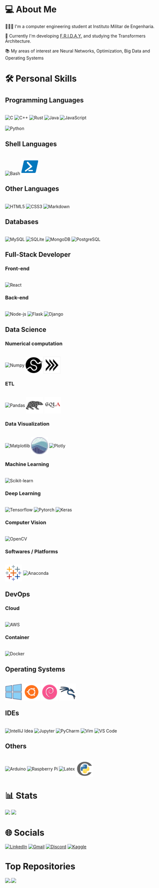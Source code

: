 <!--
## To learn
V
Next
Vue
Svelte
Express      
-->
<!-- 📈 -->

# 💻 About Me
👨🏻‍💻 I'm a computer engineering student at Instituto Militar de Engenharia.

💼 Currently I'm developing [F.R.I.D.A.Y.](https://github.com/F-R-I-D-A-Y-Project/F.R.I.D.A.Y-Python) and studying the Transformers Architecture.

📚 My areas of interest are Neural Networks, Optimization, Big Data and Operating Systems

<!-- 📓  You can see my portfolio [here](https://varad-comrad.github.io) -->


<!--
# 💼 Organizations/Companies:
- [F.R.I.D.A.Y.](https://github.com/F-R-I-D-A-Y-Project)
- Areg
- Murano(?)
- 
- RustPython (possibly)
- Asahi Linux (possibly)
- Zig (possibly)
- Carbon (possibly)
-->


# 🛠️ Personal Skills 

## Programming Languages
<div style="diplay: inline-block"><br>
<img align="center" alt="C" height="55" width="55" src="https://cdn.jsdelivr.net/gh/devicons/devicon/icons/c/c-original.svg"> 
<img align="center" alt="C++" height="55" width="55" src="https://cdn.jsdelivr.net/gh/devicons/devicon/icons/cplusplus/cplusplus-original.svg"> 
<img align="center" alt="Rust" height="55" width="55" src="https://user-images.githubusercontent.com/25181517/192599922-3a8ceb1c-ff1d-40bc-b73c-99ea1182d8ad.png">
<!-- <img align="center" alt="Golang" height="55" width="55" src="https://cdn.jsdelivr.net/gh/devicons/devicon/icons/go/go-original-wordmark.svg" />  -->
<!-- <img align="center" alt="C#" height="55" width="55" src="https://cdn.jsdelivr.net/gh/devicons/devicon/icons/csharp/csharp-original.svg">  -->
<img align="center" alt="Java" height="55" width="55" src="https://cdn.jsdelivr.net/gh/devicons/devicon/icons/java/java-original.svg">
<!-- <img align="center" alt="Kotlin" height="55" width="55" src="langs/icons8-kotlin.svg">  -->
<img align="center" alt="JavaScript" height="55" width="55" src="https://cdn.jsdelivr.net/gh/devicons/devicon/icons/javascript/javascript-original.svg">
<!-- <img align="center" alt="Typescript" height="55" width="55" src="https://cdn.jsdelivr.net/gh/devicons/devicon/icons/typescript/typescript-original.svg"> --></br></br>
<img align="center" alt="Python" height="55" width="55" src="https://cdn.jsdelivr.net/gh/devicons/devicon/icons/python/python-original.svg">
<!-- <img align="center" alt="Zig" height="55" width="55" src="langs/zig-mark.svg">  -->
<!-- <img align="center" alt="Carbon" height="55" width="55" src="">  -->
<!-- <img align="center" alt="R" height="55" width="55" src="https://cdn.jsdelivr.net/gh/devicons/devicon/icons/r/r-original.svg"> -->
<!-- <img align="center" alt="Julia" height="55" width="55" src="https://cdn.jsdelivr.net/gh/devicons/devicon/icons/julia/julia-original.svg">  -->
<!-- <img align="center" alt="Nim" height="55" width="55" src="langs/file-type-nim.svg">  -->

</div>

## Shell Languages
<div style="diplay: inline-block"><br>
<img alt="Bash" height="55" width="55" src="https://cdn.jsdelivr.net/gh/devicons/devicon/icons/bash/bash-original.svg"/>
<img alt="PowerShell" height="55" width="55" src="langs/icons8-powershell.svg"/> 
</div>

## Other Languages
<div style="diplay: inline-block"><br>
<img align="center" alt="HTML5" height="55" width="55" src="https://cdn.jsdelivr.net/gh/devicons/devicon/icons/html5/html5-original.svg">
<img align="center" alt="CSS3" height="55" width="55" src="https://cdn.jsdelivr.net/gh/devicons/devicon/icons/css3/css3-original.svg">
<img align="center" alt="Markdown" height="55" width="55" src="https://cdn.jsdelivr.net/gh/devicons/devicon/icons/markdown/markdown-original.svg" />
<!-- <img align="center" alt="VBA" height="55" width="55" src="./langs/file_type_vba_icon_130097.svg" /> -->
<!-- <img align="center" alt="GraphQL" height="55" width="55" src="https://cdn.jsdelivr.net/gh/devicons/devicon/icons/graphql/graphql-plain.svg" />  -->
<!-- HTMX -->
</div>

## Databases
<div style="diplay: inline-block"><br>
<img align="center" alt="MySQL" height="55" width="55" src="https://cdn.jsdelivr.net/gh/devicons/devicon/icons/mysql/mysql-original.svg">
<img align="center" alt="SQLite" height="55" width="55" src="https://cdn.jsdelivr.net/gh/devicons/devicon/icons/sqlite/sqlite-original.svg">
<img align="center" alt="MongoDB" height="55" width="55" src="https://cdn.jsdelivr.net/gh/devicons/devicon/icons/mongodb/mongodb-original.svg">
<img align="center" alt="PostgreSQL" height="55" width="55" src="https://user-images.githubusercontent.com/25181517/117208740-bfb78400-adf5-11eb-97bb-09072b6bedfc.png">
<!-- <img align="center" alt="CouchDB" height="55" width="55" src="https://cdn.jsdelivr.net/gh/devicons/devicon/icons/couchdb/couchdb-original.svg">  -->
<!-- <img align="center" alt="Redis" height="55" width="55" src="https://cdn.jsdelivr.net/gh/devicons/devicon/icons/redis/redis-original.svg">  -->
<!-- <img align="center" alt="MariaDB" height="55" width="55" src="https://cdn.jsdelivr.net/gh/devicons/devicon/icons/mariadb/mariadb-original.svg">  -->
<!-- <img align="center" alt="Firebase" height="55" width="55" src="https://cdn.jsdelivr.net/gh/devicons/devicon/icons/firebase/firebase-original.svg">  -->
<!-- <img align="center" alt="SurrealDB" height="55" width="55" src="https://cdn.jsdelivr.net/gh/devicons/devicon/icons/surrealdb/surrealdb-original.svg">  -->
</div>

##  Full-Stack Developer
###  Front-end
<div style="diplay: inline-block"><br>
<img align="center" alt="React" height="55" width="55" src="https://cdn.jsdelivr.net/gh/devicons/devicon/icons/react/react-original.svg">
<!-- <img align="center" alt="Angular" height="55" width="55" src="https://cdn.jsdelivr.net/gh/devicons/devicon/icons/angularjs/angularjs-original.svg" /> -->
<!-- <img align="center" alt="Vue" height="55" width="55" src="https://user-images.githubusercontent.com/25181517/117448124-a2da9800-af3e-11eb-85d2-bd1b69b65603.png"> -->
<!-- <img align="center" alt="Nest" height="55" width="55" src="https://cdn.jsdelivr.net/gh/devicons/devicon/icons/nestjs/nestjs-plain.svg" /> -->
<!-- <img align="center" alt="Redux" height="55" width="55" src="https://cdn.jsdelivr.net/gh/devicons/devicon/icons/redux/redux-original.svg" /> -->
<!-- <img align="center" alt="Express" height="55" width="55" src="https://cdn.jsdelivr.net/gh/devicons/devicon/icons/express/express-original.svg" /> -->
                                
</div>

### Back-end
<div style="diplay: inline-block"><br>
<!-- <img align="center" alt=".Net" height="55" width="55" src="https://cdn.jsdelivr.net/gh/devicons/devicon/icons/dotnetcore/dotnetcore-original.svg"> -->
<img align="center" alt="Node-js" height="55" width="55" src="https://cdn.jsdelivr.net/gh/devicons/devicon/icons/nodejs/nodejs-original.svg">
<!-- <img align="center" alt="Deno" height="55" width="55" src="libs/deno.svg"> -->
<!-- <img align="center" alt="Bun" height="55" width="55" src="libs/bun.svg"> -->
<img align="center" alt="Flask" height="55" width="55" src="https://user-images.githubusercontent.com/25181517/183423775-2276e25d-d43d-4e58-890b-edbc88e915f7.png">
<img align="center" alt="Django" height="55" width="55" src="https://cdn.jsdelivr.net/gh/devicons/devicon/icons/django/django-plain.svg" />
<!-- <img align="center" alt="Spring" height="55" width="55" src="https://cdn.jsdelivr.net/gh/devicons/devicon/icons/spring/spring-original-wordmark.svg" /> -->
</div>

<!--
### API
<div style="diplay: inline-block"><br>
<img align="center" alt="FastAPI" height="55" width="55" src="libs/fastapi.svg">
</div>
-->

<!--
### Web Scraping
<div style="diplay: inline-block"><br>
<img align="center" alt="Selenium" height="55" width="55" src="https://cdn.jsdelivr.net/gh/devicons/devicon/icons/selenium/selenium-original.svg"/> 
Requests
BeatifulSoup
</div>
-->

## Data Science

### Numerical computation
<div style="diplay: inline-block"><br>
<img align="center" alt="Numpy" height="55" width="55" src="https://cdn.jsdelivr.net/gh/devicons/devicon/icons/numpy/numpy-original.svg">
<img align="center" alt="Scipy" height="55" width="55" src="libs/scipy_logo_icon_248581.png"> 
<img align="center" alt="PyArrow" height="55" width="55" src="libs/arrow-logo_chevrons_black-txt_transparent-bg.png"> 
<!-- JAX -->
</div>

### ETL
<div style="diplay: inline-block"><br>
<img align="center" alt="Pandas" height="55" width="55" src="https://cdn.jsdelivr.net/gh/devicons/devicon/icons/pandas/pandas-original.svg">
<img align="center" alt="Polars" height="55" width="55" src="libs/Simpleicons-Team-Simple-Polars.svg"> 
<!-- <img align="center" alt="Apache Spark" height="55" width="55" src="libs/apache_spark_logo_icon_170561.png">   -->
<!-- <img align="center" alt="Apache Kafka" height="55" width="55" src="libs/apache_kafka_icon_138937.svg">   -->
<!-- <img align="center" alt="Apache Airflow" height="55" width="55" src="libs/airflow-3.png">   -->
<img align="center" alt="SqlAlchemy" height="55" width="55" src="libs/SQLAlchemy.png">

</div>

### Data Visualization
<div style="diplay: inline-block"><br>
<img align="center" alt="Matplotlib" height="55" width="55" src="https://upload.wikimedia.org/wikipedia/commons/8/84/Matplotlib_icon.svg"> 
<img align="center" alt="Seaborn" height="55" width="55" src="libs/seaborn-icon.svg"> 
<img align="center" alt="Plotly" height="55" width="55" src="https://images.plot.ly/logo/new-branding/plotly-logomark.png">
</div>

### Machine Learning
<div style="diplay: inline-block"><br>
<img align="center" alt="Scikit-learn" height="55" width="55" src="https://upload.wikimedia.org/wikipedia/commons/0/05/Scikit_learn_logo_small.svg">
<!-- <img align="center" alt="MLFlow" height="55" width="55" src="libs/MLflow-Logo.svg">   -->

</div>

### Deep Learning
<div style="diplay: inline-block"><br>
<img align="center" alt="Tensorflow" height="55" width="55" src="https://cdn.jsdelivr.net/gh/devicons/devicon/icons/tensorflow/tensorflow-original.svg">
<img align="center" alt="Pytorch" height="55" width="55" src="https://cdn.jsdelivr.net/gh/devicons/devicon/icons/pytorch/pytorch-original.svg">
<img align="center" alt="Keras" height="55" width="55" src="https://upload.wikimedia.org/wikipedia/commons/a/ae/Keras_logo.svg">

</div>

<!-- 
### Reinforcement Learning
<div style="diplay: inline-block"><br>
 Gymnasium
</div>
### NLP
<div style="diplay: inline-block"><br>
 NLTK
 LangChain
</div>
### Statistics
<div style="diplay: inline-block"><br>
 StatsModels
 Pyro
</div>
-->

### Computer Vision
<div style="diplay: inline-block"><br>
<img align="center" alt="OpenCV" height="55" width="55" src="https://cdn.jsdelivr.net/gh/devicons/devicon/icons/opencv/opencv-original.svg">
<!-- YOLO -->
</div>

### Softwares / Platforms
<div style="diplay: inline-block"><br>
<!-- <img alt="Power BI" align="center" height="55" width="55" src="dasoft/icons8-power-bi-50.png"> -->
<img alt="Tableau" align="center" height="55" width="55" src="dasoft/icons8-tableau-software-48.png">
<img align="center" alt="Anaconda" height="55" width="55" src="https://cdn.jsdelivr.net/gh/devicons/devicon/icons/anaconda/anaconda-original.svg">
</div>

<!--
## Robotics / IoT
<div style="diplay: inline-block"><br> 
<img align="center" alt="Arduino" height="55" width="55" src="https://cdn.jsdelivr.net/gh/devicons/devicon/icons/arduino/arduino-original.svg">
<img align="center" alt="Raspberry Pi" height="55" width="55" src="https://cdn.jsdelivr.net/gh/devicons/devicon/icons/raspberrypi/raspberrypi-original.svg">
ROS
NAO
Cyberbotics
</div> 
-->

<!--
## RPA
<div style="diplay: inline-block"><br> 
UiPath
</div> 
--> 

## DevOps

### Cloud
<div style="diplay: inline-block"><br>
<img align="center" alt="AWS" height="55" width="55" src="https://cdn.jsdelivr.net/gh/devicons/devicon/icons/amazonwebservices/amazonwebservices-original.svg" />
<!-- <img align="center" alt="Azure" height="55" width="55" src="https://cdn.jsdelivr.net/gh/devicons/devicon/icons/azure/azure-original.svg" /> -->
<!-- <img align="center" alt="Google Cloud" height="55" width="55" src="https://cdn.jsdelivr.net/gh/devicons/devicon/icons/googlecloud/googlecloud-original.svg" /> -->
</div>

### Container
<div style="diplay: inline-block"><br>
<img align="center" alt="Docker" height="55" width="55" src="https://cdn.jsdelivr.net/gh/devicons/devicon/icons/docker/docker-original.svg" />
<!-- <img align="center" alt="Kubernetes" height="55" width="55" src="https://cdn.jsdelivr.net/gh/devicons/devicon/icons/kubernetes/kubernetes-plain.svg" /> -->
<!-- <img align="center" alt="Rancher" height="55" width="55" src="devops/rancher.svg" />    -->
</div>

## Operating Systems
<div style="diplay: inline-block"><br>
<img alt="Windows" align="center" height="55" width="55" src="distros/5882175_logo_operating_system_windows_icon.png">
<img alt="Ubuntu" align="center" height="55" width="55" src="distros/5367252_linux_operating system_ubuntu_icon.png">
<!-- <img alt="Arch Linux" align="center" height="55" width="55" src="distros/distributorlogoarchlinux_103805.png"> -->
<img alt="Debian" align="center" height="55" width="55" src="distros/distributorlogodebian_93598.png">
<img alt="Kali Linux" align="center" height="55" width="55" src="distros/icons8-kali-linux-100.png">
<!-- <img alt="BlackArch" align="center" height="55" width="55" src="distros/pngaaa.com-3063500.png"> -->
<!-- <img alt="NixOS" height="55" align="center" width="55" src="https://cdn.jsdelivr.net/gh/devicons/devicon/icons/nixos/nixos-original.svg" /> -->
</div>

<!-- ## Project Management
<div style="diplay: inline-block"><br> 
<img align="center" alt="Gradle" height="55" width="55" src="https://cdn.jsdelivr.net/gh/devicons/devicon/icons/gradle/gradle-plain.svg" /> 
<img align="center" alt="Maven" height="55" width="55" src="./java-pm/Apache_Maven_logo.svg" /> 
<img align="center" alt="CMake" height="55" width="55" src="https://cdn.jsdelivr.net/gh/devicons/devicon/icons/cmake/cmake-original.svg">
</div>
-->

<!-- ## C/C++ Frameworks
<div style="diplay: inline-block"><br> 
<img align="center" alt="OpenGL" height="55" width="55" src="https://cdn.jsdelivr.net/gh/devicons/devicon/icons/opengl/opengl-original.svg" />
<img align="center" alt="Qt" height="55" width="55" src="https://cdn.jsdelivr.net/gh/devicons/devicon/icons/qt/qt-original.svg">
GTK
</div>
-->

<!--
## Cyber Security
<div style="diplay: inline-block"><br> 
<img align="center" alt="Wireshark" height="55" width="55" src="sec/Wireshark_Icon.png">
<img align="center" alt="Burp Suite" height="55" width="55" src="sec/pxfuel.jpg">
<img align="center" alt="Nmap" height="55" width="55" src="sec/nmap_icon_132152.svg">
Metasploit
</div> 
-->

## IDEs
<div style="diplay: inline-block"><br>
<img align="center" alt="IntelliJ Idea" height="55" width="55" src="https://cdn.jsdelivr.net/gh/devicons/devicon/icons/intellij/intellij-original.svg">
<img align="center" alt="Jupyter" height="55" width="55" src="https://cdn.jsdelivr.net/gh/devicons/devicon/icons/jupyter/jupyter-original-wordmark.svg">
<img align="center" alt="PyCharm" height="55" width="55" src="https://cdn.jsdelivr.net/gh/devicons/devicon/icons/pycharm/pycharm-original.svg">
<img align="center" alt="Vim" height="55" width="55" src="https://cdn.jsdelivr.net/gh/devicons/devicon/icons/vim/vim-original.svg">
<img align="center" alt="VS Code" height="55" width="55" src="https://cdn.jsdelivr.net/gh/devicons/devicon/icons/vscode/vscode-original.svg">
</div>

<!-- ## Engines
<div style="diplay: inline-block"><br> 
<img align="center" alt="Unreal Engine" height="55" width="55" src="https://cdn.jsdelivr.net/gh/devicons/devicon/icons/unrealengine/unrealengine-original.svg">
<img align="center" alt="Unity" height="55" width="55" src="https://cdn.jsdelivr.net/gh/devicons/devicon/icons/unity/unity-original.svg" />
</div>
 -->

## Others
<div style="diplay: inline-block"><br>
<img align="center" alt="Arduino" height="55" width="55" src="https://cdn.jsdelivr.net/gh/devicons/devicon/icons/arduino/arduino-original.svg">
<img align="center" alt="Raspberry Pi" height="55" width="55" src="https://cdn.jsdelivr.net/gh/devicons/devicon/icons/raspberrypi/raspberrypi-original.svg">
<img align="center" alt="Latex" height="55" width="55" src="https://cdn.jsdelivr.net/gh/devicons/devicon/icons/latex/latex-original.svg">
<img align="center" alt="Cython" height="55" width="55" src="libs/file_type_cython_icon_130653.png">
<!-- <img align="center" alt="Figma" height="55" width="55" src="https://cdn.jsdelivr.net/gh/devicons/devicon/icons/figma/figma-original.svg"> -->
<!-- <img align="center" alt="Terraform" height="55" width="55" src="https://cdn.jsdelivr.net/gh/devicons/devicon/icons/terraform/terraform-original.svg"> -->
<!-- <img align="center" alt="Ansible" height="55" width="55" src="https://cdn.jsdelivr.net/gh/devicons/devicon/icons/ansible/ansible-original.svg"> -->
<!-- <img align="center" alt="Vagrant" height="55" width="55" src="https://cdn.jsdelivr.net/gh/devicons/devicon/icons/vagrant/vagrant-original.svg" /> -->
          
</div>


# 📊 Stats
![](https://github-readme-stats-sigma-five.vercel.app/api?username=varad-comrad&theme=react&hide_border=false&include_all_commits=true&count_private=true&show_icons=true&line_height=21&card_width=288px)
![](https://github-readme-stats-sigma-five.vercel.app/api/top-langs?username=varad-comrad&theme=react&hide_border=false&include_all_commits=true&count_private=true&layout=compact&line_height=31&card_width=296px)

# 🌐 Socials

 [![LinkedIn](https://img.shields.io/badge/-LinkedIn-%230077B5?style=for-the-badge&logo=linkedin&logoColor=white)](https://www.linkedin.com/in/fabricio-asfora-74794a248) 
 [![Gmail](https://img.shields.io/badge/-Gmail-%23333?style=for-the-badge&logo=gmail&logoColor=white)](mailto:fabricio.asfora.001@gmail.com)
 [![Discord](https://img.shields.io/badge/Discord-7289DA?style=for-the-badge&logo=discord&logoColor=white)](https://discord.gg/#asford#3101)
 [![Kaggle](https://img.shields.io/badge/Kaggle-blue?style=for-the-badge&logo=kaggle&logoColor=white)](https://www.kaggle.com/varadcomrad)
<!--[![Instagram](https://img.shields.io/badge/Instagram-%23E4405F.svg?logo=Instagram&logoColor=white)](https://instagram.com/)-->

# Top Repositories


<a href="https://github.com/varad-comrad/Workflow">
  <img align="center" src="https://github-readme-stats-sigma-five.vercel.app/api/pin/?username=varad-comrad&repo=Workflow&theme=react" />
</a>
<a href="https://github.com/F-R-I-D-A-Y-Project/F.R.I.D.A.Y-Python">
  <img align="center" src="https://github-readme-stats-sigma-five.vercel.app/api/pin/?username=F-R-I-D-A-Y-Project&repo=F.R.I.D.A.Y-Python&theme=react" />
</a>
